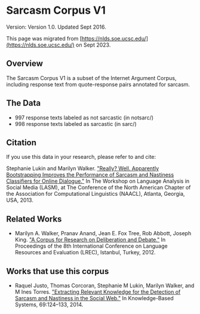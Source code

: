 # Sarcasm Corpus V1

Version: Version 1.0. Updated Sept 2016.

This page was migrated from [https://nlds.soe.ucsc.edu/](https://nlds.soe.ucsc.edu/) on Sept 2023.

## Overview

The Sarcasm Corpus V1 is a subset of the Internet Argument Corpus, including response text from quote-response pairs annotated for sarcasm.

## The Data
- 997 response texts labeled as not sarcastic (in notsarc/)
- 998 response texts labeled as sarcastic (in sarc/)

## Citation
If you use this data in your research, please refer to and cite:

Stephanie Lukin and Marilyn Walker. ["Really? Well. Apparently Bootstrapping Improves the Performance of Sarcasm and Nastiness Classifiers for Online Dialogue."](https://aclanthology.org/W13-1104.pdf) In The Workshop on Language Analysis in Social Media (LASM), at The Conference of the North American Chapter of the Association for Computational Linguistics (NAACL), Atlanta, Georgia, USA, 2013.

## Related Works
- Marilyn A. Walker, Pranav Anand, Jean E. Fox Tree, Rob Abbott, Joseph King. ["A Corpus for Research on Deliberation and Debate."](http://www.lrec-conf.org/proceedings/lrec2012/pdf/1078_Paper.pdf) In Proceedings of the 8th International Conference on Language Resources and Evaluation (LREC), Istanbul, Turkey, 2012.

## Works that use this corpus 
- Raquel Justo, Thomas Corcoran, Stephanie M Lukin, Marilyn Walker, and M Ines Torres. ["Extracting Relevant Knowledge for the Detection of Sarcasm and Nastiness in the Social Web."](https://www.sciencedirect.com/science/article/pii/S0950705114002226?casa_token=f_1Bwz4OoUkAAAAA:OD4QZnh1wBQwazRbtlxDCl4xZ1zCn6Pp1bWhiNrrht_odUjRoSa39PGMIfCSpLmhZtOFWi9kuw) In Knowledge-Based Systems, 69:124–133, 2014.
